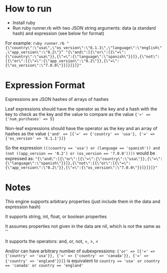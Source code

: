 How to run
==========
* Install ruby
* Run ruby runner.rb with two JSON string arguments: data (a standard hash) and expression (see below for format)

For example: `ruby runner.rb "{\"country\":\"usa\",\"os_version\":\"6.1.1\",\"language\":\"english\",\"app_version\":\"0.2\"}" "{\"and\":[{\"or\":[{\"=\":{\"country\":\"usa\"}},{\"=\":{\"language\":\"spanish\"}}]},{\"not\":[{\"or\":[{\"=\":{\"app_version\":\"0.2\"}},{\"=\":{\"os_version\":\"7.0.0\"}}]}]}]}"`

Expression Format
=================
Expressions are JSON hashes of arrays of hashes

Leaf expressions should have the operator as the key and a hash with the key to check as the key and the value to compare as the value `{'>' => {'num_purchases' => 5}`

Non-leaf expressions should have the operator as the key and an array of hashes as the value `{'and' => [{'=' => {'country' => 'usa'}, {'=' => {'os_version' => '6.1.1'}]}`

So the expression `(((country == 'usa') or (language == 'spanish')) and (not ((app_version == '0.2') or (os_version == '7.0.0'))))` would be expressed as:
`"{\"and\":[{\"or\":[{\"=\":{\"country\":\"usa\"}},{\"=\":{\"language\":\"spanish\"}}]},{\"not\":[{\"or\":[{\"=\":{\"app_version\":\"0.2\"}},{\"=\":{\"os_version\":\"7.0.0\"}}]}]}]}"`

Notes
=====
This engine supports arbitrary properties (just include them in the data and expression hash)

It supports string, int, float, or boolean properties

It assumes properties not given in the data are nil, which is not the same as ''

It supports the operators: and, or, not, =, >, <

And/or can have arbitrary number of subexpressions: `{'or' => [{'=' => {'country' => 'usa'}}, {'=' => {'country' => 'canada'}}, {'=' => {'country' => 'england'}}]}` is equivalent to `country == 'usa' or country == 'canada' or country == 'england'`